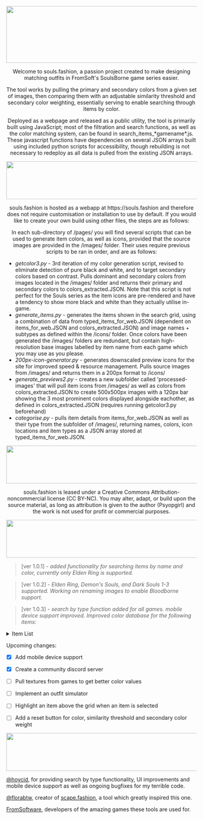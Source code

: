 <p align ="center">
<img src="https://i.imgur.com/Uwno78D.png" width="680" height="150"/>
</p>

<p align ="center">Welcome to souls.fashion, a passion project created to make designing matching outfits in FromSoft's SoulsBorne game series easier.</p>

<p align ="center">The tool works by pulling the primary and secondary colors from a given set of images, then comparing them with an adjustable similarity threshold and secondary color weighting, essentially serving to enable searching through items by color.</p> 

<p align ="center">Deployed as a webpage and released as a public utility, the tool is primarily built using JavaScript; most of the filtration and search functions, as well as the color matching system, can be found in search_items_*gamename*.js. These javascript functions have dependencies on several JSON arrays built using included python scripts for accessibility, though rebuilding is not necessary to redeploy as all data is pulled from the existing JSON arrays.</p>



<p align ="center">
<img src="https://i.imgur.com/Jjvy4s3.png" width="680" height="100"/>
</p>

<p align="center">souls.fashion is hosted as a webapp at https://souls.fashion and therefore does not require customisation or installation to use by default. If you would like to create your own build using other files, the steps are as follows:</p>

<p align="center">In each sub-directory of /pages/ you will find several scripts that can be used to generate item colors, as well as icons, provided that the source images are provided in the /images/ folder. Their uses require previous scripts to be ran in order, and are as follows:</p>

* *getcolor3.py*  - 3rd iteration of my color generation script, revised to eliminate detection of pure black and white, and to target secondary colors based on contrast. Pulls dominant and secondary colors from images located in the /images/ folder and returns their primary and secondary colors to colors_extracted.JSON. Note that this script is not perfect for the Souls series as the item icons are pre-rendered and have a tendency to show more black and white than they actually utilise in-game.
* *generate_items.py*  - generates the items shown in the search grid, using a combination of data from typed_items_for_web.JSON (dependent on items_for_web.JSON and colors_extracted.JSON) and image names + subtypes as defined within the /icons/ folder. Once colors have been generated the /images/ folders are redundant, but contain high-resolution base images labelled by item name from each game which you may use as you please.
* *200px-icon-generator.py*  - generates downscaled preview icons for the site for improved speed & resource management. Pulls source images from /images/ and returns them in a 200px format to /icons/ 
* *generate_previews2.py*  - creates a new subfolder called 'processed-images' that will pull item icons from /images/ as well as colors from colors_extracted.JSON to create 500x500px images with a 120px bar showing the 3 most prominent colors displayed alongside eachother, as defined in colors_extracted.JSON (requires running getcolor3.py beforehand) 
* *categorise.py*  - pulls item details from items_for_web.JSON as well as their type from the subfolder of /images/, returning names, colors, icon locations and item types as a JSON array stored at typed_items_for_web.JSON.


<p align="center">
<img src="https://i.imgur.com/vT5b21S.png" width="680" height="100"/>
</p>

<p align="center">souls.fashion is leased under a Creative Commons Attribution-noncommercial license (CC BY-NC). 
You may alter, adapt, or build upon the source material, as long as attribution is given to the author (Psyopgirl) and the work is not used for profit or commercial purposes.</p>


<p align="center">
<img src="https://i.imgur.com/fAYVJlW.png" width="680" height="100"/>
</p>

>[ver 1.0.1] - *added functionality for searching items by name and color, currently only Elden Ring is supported.* 

> [ver 1.0.2] - *Elden Ring, Demon's Souls, and Dark Souls 1-3 supported. Working on renaming images to enable Bloodborne support.*

> [ver 1.0.3] - *search by type function added for all games. mobile device support improved. Improved color database for the following items:* 
<details>
  <summary>Item List</summary>
  
- Albinauric Bow
- All Glintstone Crowns
- All-Knowing Set
- Ancient Meteoric Ore Great Sword
- Aristocrat Hat
- Ash Of War Scarab
- Astrologer Robe
- Azur Glintstone Staff
- Bandit Boots
- Banished Knight Set
- Banished Knight Shield
- Beast Champion Set
- Beast Crest Heater Shield
- Black Dumpling
- Black Flame Monk Armor
- Black Steel Greathammer
- Black Wolf Mask
- Black Knife Set
- Blackflame Monk Set
- Blaidd Armour
- Bloody Helice
- Blue Festive Hood
- Braided Cord Set
- Briar Helm
- Bull Goat Set
- Carian Knight Set
- Carian Sorcery Sword
- Chain Leggings
- Cerulean Scarab
- Claws Of Night
- Commoners Simple Garb
- Confessor Hood
- Consort Mask
- Consorts Mask
- Crimson Tear Scarab
- Crucible Tree Set
- Dancing Blade Of Ranah
- Dancer's Dress Altered
- Death Knight Set
- Death Ritual Spear
- Deaths Poker
- Depraved Perfumer Robe
- Dirty Chainmail
- Eclipse Great Crest Shield
- Eccentric Set
- Eleonora's Poleblade
- Exile Armor
- Exile Gauntlets
- Eye Surcoat
- Falling Star Beast Jaw
- Finger Robe
- Fingerprint Set
- Fire Knight Armour Altered
- Fire Monk Set
- Fire Prelate Armor Altered
- Fire Prelate Set
- Gelmir Knight Set
- Gargoyles Black Blade
- Gaius's Armor
- Glintstone Scarab
- Glintstone Staff
- Godrick Knight Greaves
- Grave Bird Set
- Gravekeeper Cloak
- Great Bow
- Great Horned Headband
- Great Katana
- Great Stars
- Haligtree Knight Set
- Horned Warrior Sword
- Hoslow Petal Whip
- Iji’s Mirror Helm
- Igon Set
- Inverted Hawk Heater Shield
- Iron Greatsword
- Knight Helm / Knight Set
- Large Leather Shield
- Lazuli Glintstone Sword
- Leather Armour
- Lionel Set
- Lionel's Armor Altered
- Lordsword’s Shield
- Longsword
- Lord Of Blood's Robe Altered
- Lusat Staff
- Magma Worm Scale Sword
- Malenia Set
- Marionette Soldier Armor
- Maternal Staff
- Mausoleum Surcoat
- Messmer Soldier Spear
- Meteoric Ore Blade
- Meteorite Staff
- Monk’s Flamemace
- Moonveil
- Mushroom Set
- Night Rider Flail
- Night Rider Glaive
- Octopus Head
- Omen Set
- Pata
- Perfumer Robe
- Pickaxe
- Pike
- Prince Of Death’s Staff
- Prisoner Iron Mask
- Queen's Bracelets
- Raging Wolf Armour
- Raptor’s Black Feathers
- Red Branch Shortbow
- Reduvia
- Ringed Finger
- Ronin Set
- Ronin's Set
- Rotten Battle Hammer
- Rotten Crystal Staff
- Royal Knight Helm/Set
- Royal Remains Set
- Ruler’s Robe
- Scarlet Tabard
- Scaled Set
- Serpent Crest Shield
- Serpent Hunter
- Shining Horn Headband
- Skeletal Mask
- Spellblade’s Pointed Hat
- Spirit Sword
- Spiked Palisade Shield
- Sun Realm Shield
- Sword Of Night And Flame
- Thiollier Set
- Travelling Maiden Robe
- Traveler's Gloves
- Troll Knight Sword
- Twinned Armour
- Uchigatana
- Varre Bouquet
- Velvet Sword Of St Trina
- Verdigris Set
- Veteran's Prosthesis
- Warhawk’s Talon
- White Reed Set
- Whip
- Winged Great Horn
- Zweihander

</details>

Upcoming changes:
- [x] Add mobile device support
- [x] Create a community discord server
- [ ] Pull textures from games to get better color values
- [ ] Implement an outfit simulator
- [ ] Highlight an item above the grid when an item is selected
- [ ] Add a reset button for color, similarity threshold and secondary color weight


<p align="center">
<img src="https://i.imgur.com/606munG.png" width="680" height="100"/>
</p>

<p align="center">

[@hoycid](https://github.com/hoycid), for providing search by type functionality, UI improvements and mobile device support as well as ongoing bugfixes for my terrible code.

[@florabtw](https://github.com/florabtw), creator of [scape.fashion](https://scape.fashion), a tool which greatly inspired this one. 

[FromSoftware](https://www.fromsoftware.jp/ww/), developers of the amazing games these tools are used for.</p>

</p>